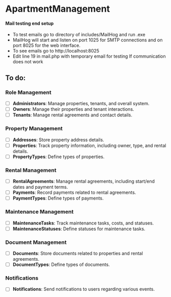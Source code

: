 ﻿# ApartmentManagement

#### Mail testing end setup

- To test emails go to directory of includes/MailHog and run .exe
- MailHog will start and listen on port 1025 for SMTP connections and on port 8025 for the web interface.
- To see emails go to http://localhost:8025
- Edit line 19 in mail.php with temporary email for testing If communication does not work


## To do:

### Role Management
- [ ] **Administrators**: Manage properties, tenants, and overall system.
- [ ] **Owners**: Manage their properties and tenant interactions.
- [ ] **Tenants**: Manage rental agreements and contact details.

### Property Management
- [ ] **Addresses**: Store property address details.
- [ ] **Properties**: Track property information, including owner, type, and rental details.
- [ ] **PropertyTypes**: Define types of properties.

### Rental Management
- [ ] **RentalAgreements**: Manage rental agreements, including start/end dates and payment terms.
- [ ] **Payments**: Record payments related to rental agreements.
- [ ] **PaymentTypes**: Define types of payments.

### Maintenance Management
- [ ] **MaintenanceTasks**: Track maintenance tasks, costs, and statuses.
- [ ] **MaintenanceStatuses**: Define statuses for maintenance tasks.

### Document Management
- [ ] **Documents**: Store documents related to properties and rental agreements.
- [ ] **DocumentTypes**: Define types of documents.

### Notifications
- [ ] **Notifications**: Send notifications to users regarding various events.
